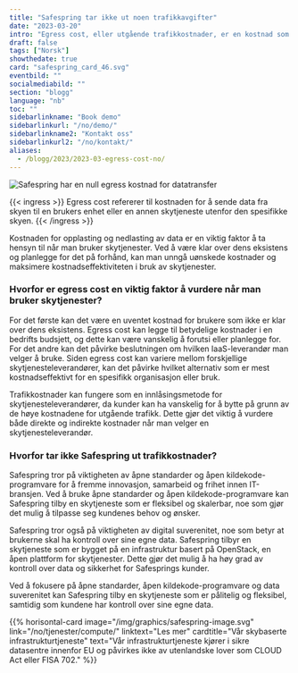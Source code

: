 ```yaml
---
title: "Safespring tar ikke ut noen trafikkavgifter"
date: "2023-03-20"
intro: "Egress cost, eller utgående trafikkostnader, er en kostnad som ofte overses når man bruker infrastruktur som en tjeneste og er en vanlig innlåsingsmetode."
draft: false
tags: ["Norsk"]
showthedate: true
card: "safespring_card_46.svg"
eventbild: ""
socialmediabild: ""
section: "blogg"
language: "nb"
toc: ""
sidebarlinkname: "Book demo"
sidebarlinkurl: "/no/demo/"
sidebarlinkname2: "Kontakt oss"
sidebarlinkurl2: "/no/kontakt/"
aliases:
  - /blogg/2023/2023-03-egress-cost-no/
---
```


![Safespring har en null egress kostnad for datatransfer](/img/blogg/safespring-zero-egress-cost.svg)

{{< ingress >}}
Egress cost refererer til kostnaden for å sende data fra skyen til en brukers enhet eller en annen skytjeneste utenfor den spesifikke skyen.
{{< /ingress >}}

Kostnaden for opplasting og nedlasting av data er en viktig faktor å ta hensyn til når man bruker skytjenester. Ved å være klar over dens eksistens og planlegge for det på forhånd, kan man unngå uønskede kostnader og maksimere kostnadseffektiviteten i bruk av skytjenester.

### Hvorfor er egress cost en viktig faktor å vurdere når man bruker skytjenester?

For det første kan det være en uventet kostnad for brukere som ikke er klar over dens eksistens. Egress cost kan legge til betydelige kostnader i en bedrifts budsjett, og dette kan være vanskelig å forutsi eller planlegge for. For det andre kan det påvirke beslutningen om hvilken IaaS-leverandør man velger å bruke. Siden egress cost kan variere mellom forskjellige skytjenesteleverandører, kan det påvirke hvilket alternativ som er mest kostnadseffektivt for en spesifikk organisasjon eller bruk.

Trafikkostnader kan fungere som en innlåsingsmetode for skytjenesteleverandører, da kunder kan ha vanskelig for å bytte på grunn av de høye kostnadene for utgående trafikk. Dette gjør det viktig å vurdere både direkte og indirekte kostnader når man velger en skytjenesteleverandør.

### Hvorfor tar ikke Safespring ut trafikkostnader?

Safespring tror på viktigheten av åpne standarder og åpen kildekode-programvare for å fremme innovasjon, samarbeid og frihet innen IT-bransjen. Ved å bruke åpne standarder og åpen kildekode-programvare kan Safespring tilby en skytjeneste som er fleksibel og skalerbar, noe som gjør det mulig å tilpasse seg kundenes behov og ønsker.

Safespring tror også på viktigheten av digital suverenitet, noe som betyr at brukerne skal ha kontroll over sine egne data. Safespring tilbyr en skytjeneste som er bygget på en infrastruktur basert på OpenStack, en åpen plattform for skytjenester. Dette gjør det mulig å ha høy grad av kontroll over data og sikkerhet for Safesprings kunder.

Ved å fokusere på åpne standarder, åpen kildekode-programvare og data suverenitet kan Safespring tilby en skytjeneste som er pålitelig og fleksibel, samtidig som kundene har kontroll over sine egne data.

{{% horisontal-card image="/img/graphics/safespring-image.svg" link="/no/tjenester/compute/" linktext="Les mer" cardtitle="Vår skybaserte infrastrukturtjeneste" text="Vår infrastrukturtjeneste kjører i sikre datasentre innenfor EU og påvirkes ikke av utenlandske lover som CLOUD Act eller FISA 702." %}}
